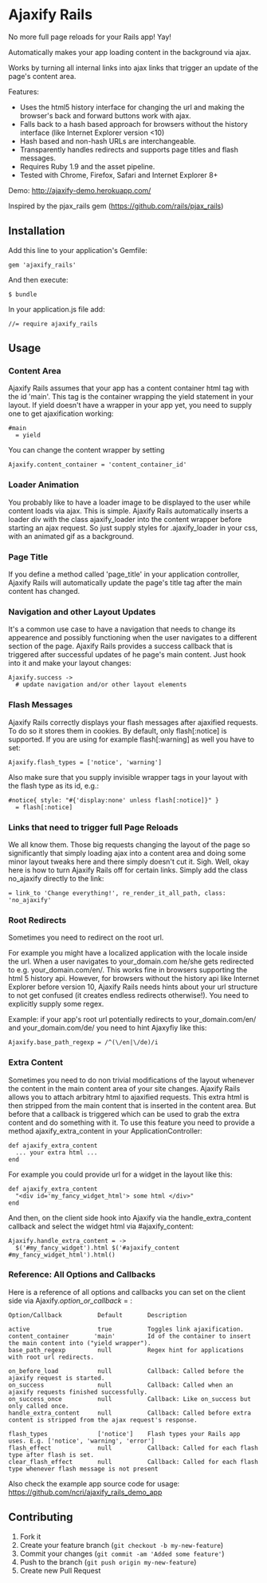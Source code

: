 # Ajaxify Rails

No more full page reloads for your Rails app! Yay! 

Automatically makes your app loading content in the background via ajax.

Works by turning all internal links into ajax links that trigger an update of the page's content area.

Features: 

- Uses the html5 history interface for changing the url and making the browser's back and forward buttons work with ajax.
- Falls back to a hash based approach for browsers without the history interface (like Internet Explorer version <10)
- Hash based and non-hash URLs are interchangeable.
- Transparently handles redirects and supports page titles and flash messages.
- Requires Ruby 1.9 and the asset pipeline.
- Tested with Chrome, Firefox, Safari and Internet Explorer 8+

Demo: http://ajaxify-demo.herokuapp.com/

Inspired by the pjax_rails gem (https://github.com/rails/pjax_rails)

## Installation

Add this line to your application's Gemfile:

    gem 'ajaxify_rails'

And then execute:

    $ bundle

In your application.js file add:

    //= require ajaxify_rails

## Usage

### Content Area

Ajaxify Rails assumes that your app has a content container html tag with the id 'main'.
This tag is the container wrapping the yield statement in your layout.
If yield doesn't have a wrapper in your app yet, you need to supply one to get ajaxification working:

    #main
      = yield

You can change the content wrapper by setting

    Ajaxify.content_container = 'content_container_id'
    
### Loader Animation

You probably like to have a loader image to be displayed to the user while content loads via ajax.
This is simple. Ajaxify Rails automatically inserts a loader div with the class ajaxify_loader into
the content wrapper before starting an ajax request. So just supply styles for .ajaxify_loader in your css, with an
animated gif as a background.
    

### Page Title

If you define a method called 'page_title' in your application controller, Ajaxify Rails will automatically
update the page's title tag after the main content has changed.

### Navigation and other Layout Updates

It's a common use case to have a navigation that needs to change its appearence and possibly functioning when the user navigates
to a different section of the page. Ajaxify Rails provides a success callback that is triggered after successful
updates of he page's main content. Just hook into it and make your layout changes:

    Ajaxify.success ->
      # update navigation and/or other layout elements


### Flash Messages

Ajaxify Rails correctly displays your flash messages after ajaxified requests. To do so it stores them in cookies.
By default, only flash[:notice] is supported. If you are using for example flash[:warning] as well you have to set:

    Ajaxify.flash_types = ['notice', 'warning']
    
Also make sure that you supply invisible wrapper tags in your layout with the flash type as its id, e.g.:

    #notice{ style: "#{'display:none' unless flash[:notice]}" }
      = flash[:notice] 
    
### Links that need to trigger full Page Reloads

We all know them. Those big requests changing the layout of the page so significantly that 
simply loading ajax into a content area and doing some minor layout tweaks here and there simply doesn't cut it. Sigh.
Well, okay here is how to turn Ajaxify Rails off for certain links. Simply add the class no_ajaxify directly to the link:

    = link_to 'Change everything!', re_render_it_all_path, class: 'no_ajaxify'


### Root Redirects

Sometimes you need to redirect on the root url. 

For example you might have a localized application with the locale inside the url.
When a user navigates to your_domain.com he/she gets redirected to e.g. your_domain.com/en/. This works fine in browsers supporting
the html 5 history api. However, for browsers without the history api like Internet Explorer before version 10, Ajaxify Rails needs hints
about your url structure to not get confused (it creates endless redirects otherwise!). You need to explicitly supply some regex.

Example: if your app's root url potentially redirects to your_domain.com/en/ and your_domain.com/de/
you need to hint Ajaxyfiy like this:

    Ajaxify.base_path_regexp = /^(\/en|\/de)/i


### Extra Content

Sometimes you need to do non trivial modifications of the layout whenever the content in the main content area of your site changes.
Ajaxify Rails allows you to attach arbitrary html to ajaxified requests. This extra html is then stripped from the main content
that is inserted in the content area. But before that a callback is triggered which can be used to grab the extra content and do something with it.
To use this feature you need to provide a method ajaxify_extra_content in your ApplicationController:

    def ajaxify_extra_content
      ... your extra html ...
    end

For example you could provide url for a widget in the layout like this:

    def ajaxify_extra_content
      "<div id='my_fancy_widget_html'> some html </div>"
    end

And then, on the client side hook into Ajaxify via the handle_extra_content callback and select the widget html via #ajaxify_content:

    Ajaxify.handle_extra_content = ->
      $('#my_fancy_widget').html $('#ajaxify_content #my_fancy_widget_html').html()


### Reference: All Options and Callbacks

Here is a reference of all options and callbacks you can set on the client side via Ajaxify.<i>option_or_callback</i> = :

    Option/Callback          Default       Description

    active                   true          Toggles link ajaxification.
    content_container       'main'         Id of the container to insert the main content into ("yield wrapper").
    base_path_regexp         null          Regex hint for applications with root url redirects.

    on_before_load           null          Callback: Called before the ajaxify request is started.
    on_success               null          Callback: Called when an ajaxify requests finished successfully.
    on_success_once          null          Callback: Like on_success but only called once.
    handle_extra_content     null          Callback: Called before extra content is stripped from the ajax request's response.

    flash_types              ['notice']    Flash types your Rails app uses. E.g. ['notice', 'warning', 'error']
    flash_effect             null          Callback: Called for each flash type after flash is set.
    clear_flash_effect       null          Callback: Called for each flash type whenever flash message is not present

Also check the example app source code for usage: https://github.com/ncri/ajaxify_rails_demo_app


## Contributing

1. Fork it
2. Create your feature branch (`git checkout -b my-new-feature`)
3. Commit your changes (`git commit -am 'Added some feature'`)
4. Push to the branch (`git push origin my-new-feature`)
5. Create new Pull Request
